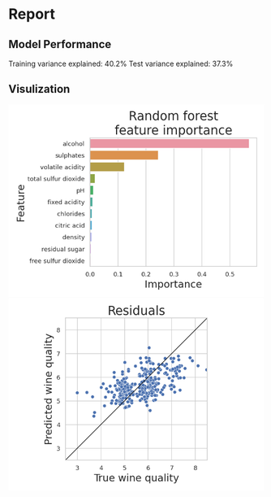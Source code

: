  # Report
 ## Model Performance
Training variance explained: 40.2%
Test variance explained: 37.3%
 ## Visulization
![image](images/feature_importance-2023-01-05-10-14-49.png)
![image](images/residuals-2023-01-05-10-14-49.png)
